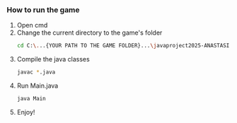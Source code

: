 
### How to run the game
1. Open cmd
2. Change the current directory to the game's folder
   ```sh
   cd C:\...{YOUR PATH TO THE GAME FOLDER}...\javaproject2025-ANASTASIA-KESISI\Assignment_4\src
   ```
3. Compile the java classes
   ```sh
   javac *.java
   ```
4. Run Main.java
   ```js
   java Main
   ```
5. Enjoy!

